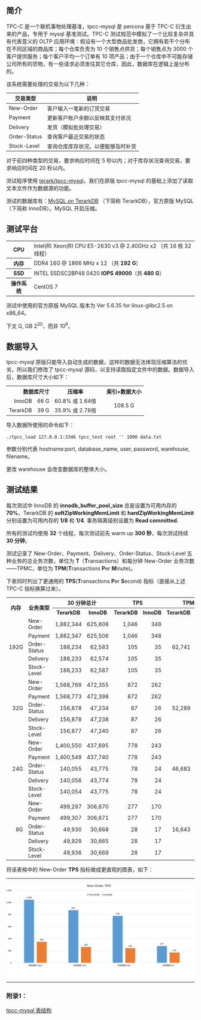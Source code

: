  ## 简介

TPC-C 是一个联机事物处理基准，tpcc-mysql 是 percona 基于 TPC-C 衍生出来的产品，专用于 mysql 基准测试。TPC-C 测试规范中模拟了一个比较复杂并具有代表意义的 OLTP 应用环境：假设有一个大型商品批发商，它拥有若干个分布在不同区域的商品库；每个仓库负责为 10 个销售点供货；每个销售点为 3000 个客户提供服务；每个客户平均一个订单有 10 项产品；由于一个仓库中不可能存储公司所有的货物，有一些请求必须发往其它仓库，因此，数据库在逻辑上是分布的。

该系统需要处理的交易为以下几种： 

| 交易类型         | 说明                |
| ------------ | ----------------- |
| New-Order    | 客户输入一笔新的订货交易      |
| Payment      | 更新客户账户余额以反映其支付状况  |
| Delivery     | 发货（模拟批处理交易）       |
| Order-Status | 查询客户最近交易的状态       |
| Stock-Level  | 查询仓库库存状况，以便能够及时补货 |

对于前四种类型的交易，要求响应时间在 5 秒以内；对于库存状况查询交易，要求响应时间在 20 秒以内。

测试程序使用 [terark/tpcc-mysql](https://github.com/Terark/tpcc-mysql)，我们在原版 tpcc-mysql 的基础上添加了读取文本文件作为数据源的功能。

测试的数据库有：[MySQL on TerarkDB](http://terark.com/docs/mysql-on-terarkdb-manual/zh-hans/installation.html) （下简称 TerarkDB），官方原版 MySQL（下简称 InnoDB）。MySQL 开启压缩。

## 测试平台
<table>
  <tr>
    <th>CPU</th>
    <td>Intel(R) Xeon(R) CPU E5-2630 v3 @ 2.40GHz x2 （共 16 核 32 线程）</td>
  </tr>
  <tr>
    <th>内存</th>
    <td>DDR4 16G @ 1866 MHz x 12 （共 <strong>192 G</strong>）</td>
  </tr>
  <tr>
    <th>SSD</th>
   <td>INTEL SSDSC2BP48 0420 <strong>IOPS 49000</strong>（共 <strong>480 G</strong>）</td>
  </tr>
  <tr>
    <th>操作系统</th>
    <td>CentOS 7</td>
  </tr>
</table>

测试中使用的官方原版 MySQL 版本为 Ver 5.6.35 for linux-glibc2.5 on x86_64。

下文 G, GB 2<sup>30</sup>，而非 10<sup>9</sup>。

## 数据导入

tpcc-mysql 原版只能导入自动生成的数据，这样的数据无法体现压缩算法的优劣，所以我们修改了 tpcc-mysql 源码，以支持读取指定文件中的数据。数据导入后，数据库尺寸大小如下：

<table>
<tr>
  <th colspan="2" align="right">数据库尺寸</th>
  <th>压缩率</th>
  <th rowspan="3"></th>
  <th>索引+数据大小</th>
</tr>
<tr>
  <td align="right">InnoDB</td>
  <td align="right">66 G</td>
  <td align="right">60.8% 或 1.64倍</td>
  <td align="center" rowspan="2">108.5 G</td>
</tr>
<tr>
  <td align="right">TerarkDB</td>
  <td align="right">39 G</td>
  <td align="right">35.9% 或 2.78倍</td>
</tr>
</table>

导入数据所使用的命令如下：

```shell
./tpcc_load 127.0.0.1:3346 tpcc_test root '' 1000 data.txt
```

参数分别代表 hostname:port, database_name, user, password, warehouse, filename。

更改 warehouse 会改变数据库的整体大小。

## 测试结果

每次测试中 InnoDB 的 **innodb_buffer_pool_size** 总是设置为可用内存的 **70%**，TerarkDB 的 **softZipWorkingMemLimit** 和 **hardZipWorkingMemLimit** 分别设置为可用内存的 **1/8** 和 **1/4**. 事务隔离级别设置为 **Read committed**.

所有的测试均使用 **32** 个线程，每次测试前先 warm up **300 秒**，每次测试持续 **30 分钟**。

测试记录了 New-Order、Payment、Delivery、Order-Status、Stock-Level 五种业务的总业务次数，单位为 **T**（**T**ransactions）和每分钟 New-Order 业务次数——TPMC，单位为 **TPM**(**T**ransactions **P**er **M**inute)。

下表同时列出了更通用的 **TPS**(**T**ransactions **P**er **S**econd) 指标（直接从上述 TPC-C 指标换算过来）。
<table>
    <tr>
        <th rowspan="2">内存</th><th rowspan="2">业务类型</th><th colspan="2">30 分钟总计</th><th colspan="2"> TPS </th><th colspan="2"> TPMC </th>
    </tr>
    <tr>
        <th>TerarkDB</th><th>InnoDB</th><th>TerarkDB</th><th>InnoDB</th><th>TerarkDB</th><th>InnoDB</th>
    </tr>
    <tr align="right">
        <td rowspan="6">192G</td>
        <td align="left">New-Order</td>
        <td>1,882,344</td>
        <td>625,808</td>
        <td>1,046</td>
        <td>348</td>
        <td rowspan="6">62,741</td>
        <td rowspan="6">20,860</td>
    </tr>
    <tr align="right">
        <td align="left">Payment</td>
        <td>1,882,347</td>
        <td>625,506</td>
        <td>1,046</td>
        <td>348</td>
    </tr>
    <tr align="right">
        <td align="left">Order-Status</td>
        <td>188,234</td>
        <td>62,583</td>
        <td>105</td>
        <td>35</td>
    </tr>
    <tr align="right">
        <td align="left">Delivery</td>
        <td>188,233</td>
        <td>62,574</td>
        <td>105</td>
        <td>35</td>
    </tr>
    <tr align="right">
        <td align="left">Stock-Level</td>
        <td>188,233</td>
        <td>62,587</td>
        <td>105</td>
        <td>35</td>
    </tr>
    <tr align="right">
    </tr>
    <tr align="right">
        <td rowspan="6">32G</td>
        <td align="left">New-Order</td>
        <td>1,568,769</td>
        <td>472,355</td>
        <td>872</td>
        <td>262</td>
        <td rowspan="6">52,289</td>
        <td rowspan="6">15,746</td>
    </tr>
    <tr align="right">
        <td align="left">Payment</td>
        <td>1,568,773</td>
        <td>472,398</td>
        <td>872</td>
        <td>262</td>
    </tr>
    <tr align="right">
        <td align="left">Order-Status</td>
        <td>156,878</td>
        <td>47,234</td>
        <td>87</td>
        <td>26</td>
    </tr>
    <tr align="right">
        <td align="left">Delivery</td>
        <td>156,878</td>
        <td>47,238</td>
        <td>87</td>
        <td>26</td>
    </tr>
    <tr align="right">
        <td align="left">Stock-Level</td>
        <td>156,877</td>
        <td>47,240</td>
        <td>87</td>
        <td>26</td>
    </tr>
    <tr align="right">
    </tr>
    <tr align="right">
        <td rowspan="6">24G</td>
        <td align="left">New-Order</td>
        <td>1,400,550</td>
        <td>437,695</td>
        <td>778</td>
        <td>243</td>
        <td rowspan="6">46,683</td>
        <td rowspan="6">14,591</td>
    </tr>
    <tr align="right">
        <td align="left">Payment</td>
        <td>1,400,549</td>
        <td>437,740</td>
        <td>778</td>
        <td>243</td>
    </tr>
    <tr align="right">
        <td align="left">Order-Status</td>
        <td>140,055</td>
        <td>43,775</td>
        <td>78</td>
        <td>24</td>
    </tr>
    <tr align="right">
        <td align="left">Delivery</td>
        <td>140,056</td>
        <td>43,774</td>
        <td>78</td>
        <td>24</td>
    </tr>
    <tr align="right">
        <td align="left">Stock-Level</td>
        <td>140,054</td>
        <td>43,775</td>
        <td>78</td>
        <td>24</td>
    </tr>
    <tr align="right">
    </tr>
    <tr align="right">
        <td rowspan="6">8G</td>
        <td align="left">New-Order</td>
        <td>499,297</td>
        <td>306,670</td>
        <td>277</td>
        <td>170</td>
        <td rowspan="6">16,643</td>
        <td rowspan="6">10,222</td>
    </tr>
    <tr align="right">
        <td align="left">Payment</td>
        <td>499,307</td>
        <td>306,671</td>
        <td>277</td>
        <td>170</td>
    </tr>
    <tr align="right">
        <td align="left">Order-Status</td>
        <td>49,930</td>
        <td>30,668</td>
        <td>28</td>
        <td>17</td>
    </tr>
    <tr align="right">
        <td align="left">Delivery</td>
        <td>49,929</td>
        <td>30,665</td>
        <td>28</td>
        <td>17</td>
    </tr>
    <tr align="right">
        <td align="left">Stock-Level</td>
        <td>49,936</td>
        <td>30,669</td>
        <td>28</td>
        <td>17</td>
    </tr>
    <tr align="right">
    </tr>
</table>

将该表格中的 New-Order **TPS** 指标做成更直观的图表，如下：
<hr/>


![TPCC](../images/benchmark_tpcc/New-Order-TPS.svg)

<hr/>

### 附录1：

[tpcc-mysql 表结构](./tpcc_mysql_table_struct.md)
